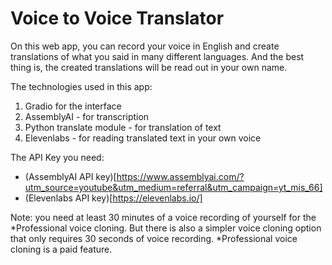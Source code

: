# Voice to Voice Translator

On this web app, you can record your voice in English and create translations of what you said in many different languages. And the best thing is, the created translations will be read out in your own name.

The technologies used in this app:
1. Gradio for the interface
2. AssemblyAI - for transcription
3. Python translate module - for translation of text
4. Elevenlabs - for reading translated text in your own voice

The API Key you need:
* (AssemblyAI API key)[https://www.assemblyai.com/?utm_source=youtube&utm_medium=referral&utm_campaign=yt_mis_66]
* (Elevenlabs API key)[https://elevenlabs.io/]

Note: you need at least 30 minutes of a voice recording of yourself for the *Professional voice cloning. But there is also a simpler voice cloning option that only requires 30 seconds of voice recording.
*Professional voice cloning is a paid feature.
